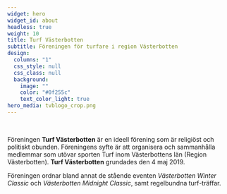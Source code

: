 ```yaml
---
widget: hero
widget_id: about
headless: true
weight: 10
title: Turf Västerbotten
subtitle: Föreningen för turfare i region Västerbotten
design:
  columns: "1"
  css_style: null
  css_class: null
  background:
    image: ""
    color: "#0f255c"
    text_color_light: true
hero_media: tvblogo_crop.png
---
```

<br>

Föreningen **Turf Västerbotten** är en ideell förening som är religiöst och politiskt obunden. Föreningens syfte är att organisera och sammanhålla medlemmar som utövar sporten Turf inom Västerbottens län (Region Västerbotten). **Turf Västerbotten** grundades den 4 maj 2019.

Föreningen ordnar bland annat de stående eventen *Västerbotten Winter Classic* och *Västerbotten Midnight Classic*, samt regelbundna turf-träffar.
